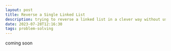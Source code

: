 ```yaml
---
layout: post
title: Reverse a Single Linked List
description: trying to reverse a linked list in a clever way without using extra space
date: 2023-07-28T12:16:30
tags: problem-solving
---
```


coming soon